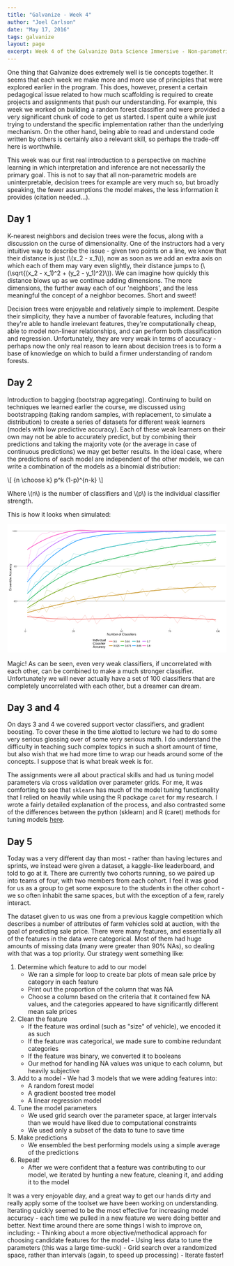 ```yaml
---
title: "Galvanize - Week 4"
author: "Joel Carlson"
date: "May 17, 2016"
tags: galvanize
layout: page
excerpt: Week 4 of the Galvanize Data Science Immersive - Non-parametric learners  
---
```



One thing that Galvanize does extremely well is tie concepts together. It seems that each week we make more and more use of principles that were explored earlier in the program. This does, however, present a certain pedagogical issue related to how much scaffolding is required to create projects and assignments that push our understanding. For example, this week we worked on building a random forest classifier and were provided a very significant chunk of code to get us started. I spent quite a while just trying to understand the specific implementation rather than the underlying mechanism. On the other hand, being able to read and understand code written by others is certainly also a relevant skill, so perhaps the trade-off here is worthwhile.

This week was our first real introduction to a perspective on machine learning in which interpretation and inference are not necessarily the primary goal. This is not to say that all non-parametric models are uninterpretable, decision trees for example are very much so, but broadly speaking, the fewer assumptions the model makes, the less information it provides (citation needed...).

## Day 1

K-nearest neighbors and decision trees were the focus, along with a discussion on the curse of dimensionality. One of the instructors had a very intuitive way to describe the issue - given two points on a line, we know that their distance is just (\\(x_2 - x_1\\)), now as soon as we add an extra axis on which each of them may vary even slightly, their distance jumps to (\\(\sqrt{(x_2 -  x_1)^2 + (y_2 - y_1)^2}\\)). We can imagine how quickly this distance blows up as we continue adding dimensions. The more dimensions, the further away each of our 'neighbors', and the less meaningful the concept of a neighbor becomes. Short and sweet!

Decision trees were enjoyable and relatively simple to implement. Despite their simplicity, they have a number of favorable features, including that they're able to handle irrelevant features, they're computationally cheap, able to model non-linear relationships, and can perform both classification and regression. Unfortunately, they are very weak in terms of accuracy - perhaps now the only real reason to learn about decision trees is to form a base of knowledge on which to build a firmer understanding of random forests.  

## Day 2

Introduction to bagging (bootstrap aggregating). Continuing to build on techniques we learned earlier the course, we discussed using bootstrapping (taking random samples, with replacement, to simulate a distribution) to create a series of datasets for different weak learners (models with low predictive accuracy). Each of these weak learners on their own may not be able to accurately predict, but by combining their predictions and taking the majority vote (or the average in case of continuous predictions) we may get better results. In the ideal case, where the predictions of each model are independent of the other models, we can write a combination of the models as a binomial distribution:

\\[
{n \choose k} p^k (1-p)^{n-k}
\\]

Where \\(n\\) is the number of classifiers and \\(p\\) is the individual classifier strength.

This is how it looks when simulated:


<img src="https://raw.githubusercontent.com/joelcarlson/joelcarlson.github.io/master/figs/Galvanize/BinomSim.png"/>

Magic! As can be seen, even very weak classifiers, if uncorrelated with each other, can be combined to make a much stronger classifier. Unfortunately we will never actually have a set of 100 classifiers that are completely uncorrelated with each other, but a dreamer can dream.

## Day 3 and 4

On days 3 and 4 we covered support vector classifiers, and gradient boosting. To cover these in the time alotted to lecture we had to do some very serious glossing over of some very serious math. I do understand the difficulty in teaching such complex topics in such a short amount of time, but also wish that we had more time to wrap our heads around some of the concepts. I suppose that is what break week is for.

The assignments were all about practical skills and had us tuning model parameters via cross validation over parameter grids. For me, it was comforting to see that `sklearn` has much of the model tuning functionality that I relied on heavily while using the R package `caret` for my research. I wrote a fairly detailed explanation of the process, and also contrasted some of the differences between the python (sklearn) and R (caret) methods for tuning models [here](http://joelcarlson.me/2016/05/14/RvsPython-GridSearch/).

## Day 5

Today was a very different day than most - rather than having lectures and sprints, we instead were given a dataset, a kaggle-like leaderboard, and told to go at it. There are currently two cohorts running, so we paired up into teams of four, with two members from each cohort. I feel it was good for us as a group to get some exposure to the students in the other cohort - we so often inhabit the same spaces, but with the exception of a few, rarely interact.

The dataset given to us was one from a previous kaggle competition which describes a number of attributes of farm vehicles sold at auction, with the goal of predicting sale price. There were many features, and essentially all of the features in the data were categorical. Most of them had huge amounts of missing data (many were greater than 90% NAs), so dealing with that was a top priority. Our strategy went something like:

  1. Determine which feature to add to our model
      - We ran a simple for loop to create bar plots of mean sale price by category in each feature
      - Print out the proportion of the column that was NA
      - Choose a column based on the criteria that it contained few NA values, and the categories appeared to have significantly different mean sale prices
  2. Clean the feature
      - If the feature was ordinal (such as "size" of vehicle), we encoded it as such
      - If the feature was categorical, we made sure to combine redundant categories
      - If the feature was binary, we converted it to booleans
      - Our method for handling NA values was unique to each column, but heavily subjective
  3. Add to a model
    - We had 3 models that we were adding features into:
      - A random forest model
      - A gradient boosted tree model
      - A linear regression model
  4. Tune the model parameters
      - We used grid search over the parameter space, at larger intervals than we would have liked due to computational constraints
      - We used only a subset of the data to tune to save time
  5. Make predictions
      - We ensembled the best performing models using a simple average of the predictions
  6. Repeat!
      - After we were confident that a feature was contributing to our model, we iterated by hunting a new feature, cleaning it, and adding it to the model

It was a very enjoyable day, and a great way to get our hands dirty and really apply some of the toolset we have been working on understanding. Iterating quickly seemed to be the most effective for increasing model accuracy - each time we pulled in a new feature we were doing better and better. Next time around there are some things I wish to improve on, including:
    - Thinking about a more objective/methodical approach for choosing candidate features for the model
    - Using less data to tune the parameters (this was a large time-suck)
    - Grid search over a randomized space, rather than intervals (again, to speed up processing)
    - Iterate faster!
